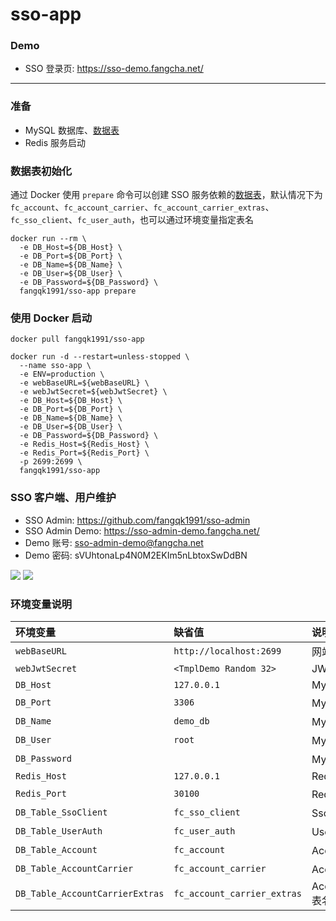 # sso-app
### Demo
* SSO 登录页: <https://sso-demo.fangcha.net/>

---

### 准备
* MySQL 数据库、[数据表](https://github.com/fangqk1991/sso-app/blob/master/config/schemas.sql)
* Redis 服务启动

### 数据表初始化
通过 Docker 使用 `prepare` 命令可以创建 SSO 服务依赖的[数据表](https://github.com/fangqk1991/sso-app/blob/master/config/schemas.sql)，默认情况下为 `fc_account`、`fc_account_carrier`、`fc_account_carrier_extras`、`fc_sso_client`、`fc_user_auth`，也可以通过环境变量指定表名

```
docker run --rm \
  -e DB_Host=${DB_Host} \
  -e DB_Port=${DB_Port} \
  -e DB_Name=${DB_Name} \
  -e DB_User=${DB_User} \
  -e DB_Password=${DB_Password} \
  fangqk1991/sso-app prepare
```

### 使用 Docker 启动
```
docker pull fangqk1991/sso-app

docker run -d --restart=unless-stopped \
  --name sso-app \
  -e ENV=production \
  -e webBaseURL=${webBaseURL} \
  -e webJwtSecret=${webJwtSecret} \
  -e DB_Host=${DB_Host} \
  -e DB_Port=${DB_Port} \
  -e DB_Name=${DB_Name} \
  -e DB_User=${DB_User} \
  -e DB_Password=${DB_Password} \
  -e Redis_Host=${Redis_Host} \
  -e Redis_Port=${Redis_Port} \
  -p 2699:2699 \
  fangqk1991/sso-app
```

### SSO 客户端、用户维护
* SSO Admin: <https://github.com/fangqk1991/sso-admin>
* SSO Admin Demo: <https://sso-admin-demo.fangcha.net/>
* Demo 账号: sso-admin-demo@fangcha.net
* Demo 密码: sVUhtonaLp4N0M2EKIm5nLbtoxSwDdBN

![](https://image.fangqk.com/2022-11-15/sso-demo-client.png)
![](https://image.fangqk.com/2022-11-15/sso-demo-user.png)

### 环境变量说明
| 环境变量 | 缺省值                         | 说明 |
|:-------|:----------------------------|:---|
| `webBaseURL` | `http://localhost:2699`     | 网站 baseURL |
| `webJwtSecret` | `<TmplDemo Random 32>`      | JWT Secret |
| `DB_Host` | `127.0.0.1`                 | MySQL Host |
| `DB_Port` | `3306`                      | MySQL 端口 |
| `DB_Name` | `demo_db`               | MySQL 数据库名 |
| `DB_User` | `root`                      | MySQL 用户名 |
| `DB_Password` |                             | MySQL 用户密码 |
| `Redis_Host` | `127.0.0.1`                 | Redis Host |
| `Redis_Port` | `30100`                     | Redis 端口 |
| `DB_Table_SsoClient` | `fc_sso_client`             | SsoClient 表名 |
| `DB_Table_UserAuth` | `fc_user_auth`              | UserAuth 表名 |
| `DB_Table_Account` | `fc_account`                | Account 表名 |
| `DB_Table_AccountCarrier` | `fc_account_carrier`        | AccountCarrier 表名 |
| `DB_Table_AccountCarrierExtras` | `fc_account_carrier_extras` | AccountCarrierExtras 表名 |
